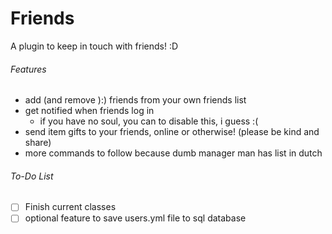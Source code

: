 # Friends
A plugin to keep in touch with friends! :D

###### Features
- add (and remove ):) friends from your own friends list
- get notified when friends log in
  - if you have no soul, you can to disable this, i guess :(
- send item gifts to your friends, online or otherwise! (please be kind and share)
- more commands to follow because dumb manager man has list in dutch

###### To-Do List

- [ ] Finish current classes
- [ ] optional feature to save users.yml file to sql database

